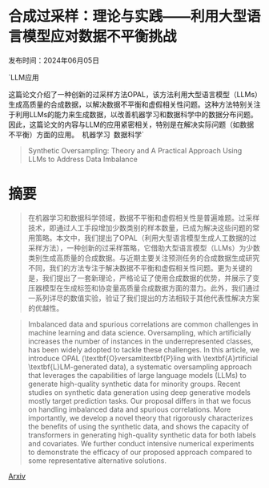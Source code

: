 # 合成过采样：理论与实践——利用大型语言模型应对数据不平衡挑战

发布时间：2024年06月05日

`LLM应用

这篇论文介绍了一种创新的过采样方法OPAL，该方法利用大型语言模型（LLMs）生成高质量的合成数据，以解决数据不平衡和虚假相关性问题。这种方法特别关注于利用LLMs的能力来生成数据，以改善机器学习和数据科学中的数据分布问题。因此，这篇论文的内容与LLM的应用紧密相关，特别是在解决实际问题（如数据不平衡）方面的应用。` `机器学习` `数据科学`

> Synthetic Oversampling: Theory and A Practical Approach Using LLMs to Address Data Imbalance

# 摘要

> 在机器学习和数据科学领域，数据不平衡和虚假相关性是普遍难题。过采样技术，即通过人工手段增加少数类别的样本数量，已成为解决这些问题的常用策略。本文中，我们提出了OPAL（利用大型语言模型生成人工数据的过采样方法），一种创新的过采样策略，它借助大型语言模型（LLMs）为少数类别生成高质量的合成数据。与近期主要关注预测任务的合成数据生成研究不同，我们的方法专注于解决数据不平衡和虚假相关性问题。更为关键的是，我们提出了一套新理论，严格论证了使用合成数据的优势，并展示了变压器模型在生成标签和协变量高质量合成数据方面的潜力。此外，我们通过一系列详尽的数值实验，验证了我们提出的方法相较于其他代表性解决方案的优越性。

> Imbalanced data and spurious correlations are common challenges in machine learning and data science. Oversampling, which artificially increases the number of instances in the underrepresented classes, has been widely adopted to tackle these challenges. In this article, we introduce OPAL (\textbf{O}versam\textbf{P}ling with \textbf{A}rtificial \textbf{L}LM-generated data), a systematic oversampling approach that leverages the capabilities of large language models (LLMs) to generate high-quality synthetic data for minority groups. Recent studies on synthetic data generation using deep generative models mostly target prediction tasks. Our proposal differs in that we focus on handling imbalanced data and spurious correlations. More importantly, we develop a novel theory that rigorously characterizes the benefits of using the synthetic data, and shows the capacity of transformers in generating high-quality synthetic data for both labels and covariates. We further conduct intensive numerical experiments to demonstrate the efficacy of our proposed approach compared to some representative alternative solutions.

[Arxiv](https://arxiv.org/abs/2406.03628)